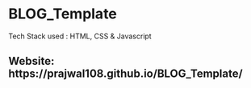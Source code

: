 # BLOG_Template
Tech Stack used : HTML, CSS &amp; Javascript
<h2> Website: https://prajwal108.github.io/BLOG_Template/</h2>

